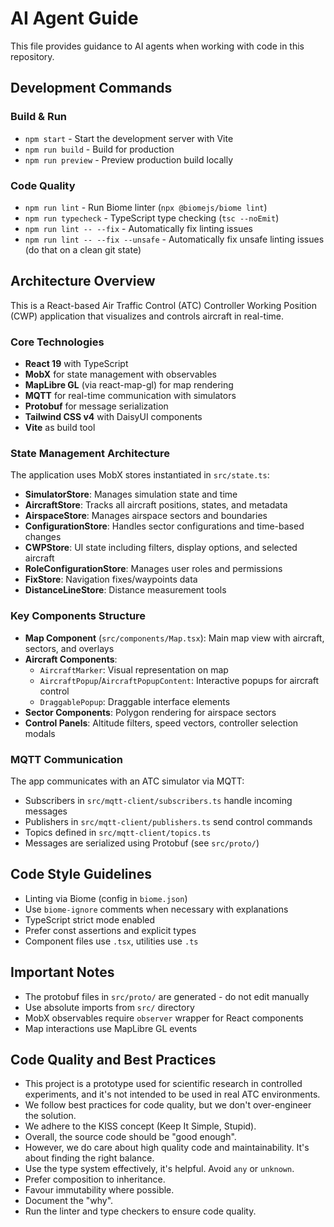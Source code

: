 # AI Agent Guide

This file provides guidance to AI agents when working with code in this repository.

## Development Commands

### Build & Run

- `npm start` - Start the development server with Vite
- `npm run build` - Build for production
- `npm run preview` - Preview production build locally

### Code Quality

- `npm run lint` - Run Biome linter (`npx @biomejs/biome lint`)
- `npm run typecheck` - TypeScript type checking (`tsc --noEmit`)
- `npm run lint -- --fix` - Automatically fix linting issues
- `npm run lint -- --fix --unsafe` - Automatically fix unsafe linting issues (do that on a clean git state)

## Architecture Overview

This is a React-based Air Traffic Control (ATC) Controller Working Position (CWP) application that visualizes and controls aircraft in real-time.

### Core Technologies

- **React 19** with TypeScript
- **MobX** for state management with observables
- **MapLibre GL** (via react-map-gl) for map rendering
- **MQTT** for real-time communication with simulators
- **Protobuf** for message serialization
- **Tailwind CSS v4** with DaisyUI components
- **Vite** as build tool

### State Management Architecture

The application uses MobX stores instantiated in `src/state.ts`:

- **SimulatorStore**: Manages simulation state and time
- **AircraftStore**: Tracks all aircraft positions, states, and metadata
- **AirspaceStore**: Manages airspace sectors and boundaries
- **ConfigurationStore**: Handles sector configurations and time-based changes
- **CWPStore**: UI state including filters, display options, and selected aircraft
- **RoleConfigurationStore**: Manages user roles and permissions
- **FixStore**: Navigation fixes/waypoints data
- **DistanceLineStore**: Distance measurement tools

### Key Components Structure

- **Map Component** (`src/components/Map.tsx`): Main map view with aircraft, sectors, and overlays
- **Aircraft Components**:
  - `AircraftMarker`: Visual representation on map
  - `AircraftPopup`/`AircraftPopupContent`: Interactive popups for aircraft control
  - `DraggablePopup`: Draggable interface elements
- **Sector Components**: Polygon rendering for airspace sectors
- **Control Panels**: Altitude filters, speed vectors, controller selection modals

### MQTT Communication

The app communicates with an ATC simulator via MQTT:

- Subscribers in `src/mqtt-client/subscribers.ts` handle incoming messages
- Publishers in `src/mqtt-client/publishers.ts` send control commands
- Topics defined in `src/mqtt-client/topics.ts`
- Messages are serialized using Protobuf (see `src/proto/`)

## Code Style Guidelines

- Linting via Biome (config in `biome.json`)
- Use `biome-ignore` comments when necessary with explanations
- TypeScript strict mode enabled
- Prefer const assertions and explicit types
- Component files use `.tsx`, utilities use `.ts`

## Important Notes

- The protobuf files in `src/proto/` are generated - do not edit manually
- Use absolute imports from `src/` directory
- MobX observables require `observer` wrapper for React components
- Map interactions use MapLibre GL events

## Code Quality and Best Practices

- This project is a prototype used for scientific research in controlled experiments, and it's not intended to be used in real ATC environments.
- We follow best practices for code quality, but we don't over-engineer the solution.
- We adhere to the KISS concept (Keep It Simple, Stupid).
- Overall, the source code should be "good enough".
- However, we do care about high quality code and maintainability. It's about finding the right balance.
- Use the type system effectively, it's helpful. Avoid `any` or `unknown`.
- Prefer composition to inheritance.
- Favour immutability where possible.
- Document the "why".
- Run the linter and type checkers to ensure code quality.
